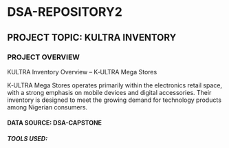 # DSA-REPOSITORY2 

## PROJECT TOPIC: KULTRA INVENTORY

### PROJECT OVERVIEW
KULTRA
Inventory Overview – K‑ULTRA Mega Stores

K‑ULTRA Mega Stores operates primarily within the electronics retail space, with a strong emphasis on mobile devices and digital accessories. Their inventory is designed to meet the growing demand for technology products among Nigerian consumers.

#### DATA SOURCE: DSA-CAPSTONE 

##### TOOLS USED:

